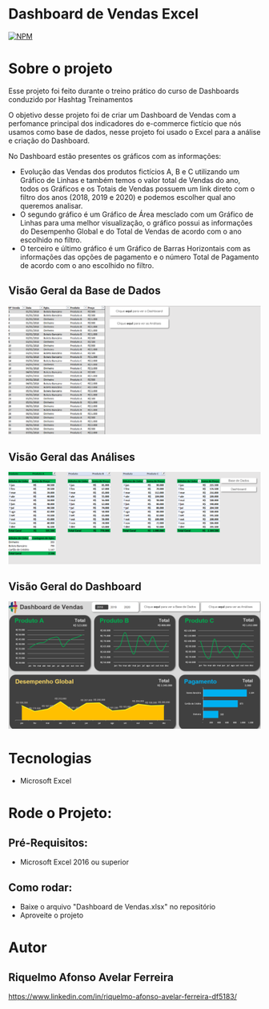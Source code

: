 # Dashboard de Vendas Excel
[![NPM](https://img.shields.io/npm/l/react)](https://github.com/RiquelmoFerreira/Dashboard_de_Vendas_Excel/blob/main/LICENSE)

# Sobre o projeto

Esse projeto foi feito durante o treino prático do curso de Dashboards conduzido por Hashtag Treinamentos

O objetivo desse projeto foi de criar um Dashboard de Vendas com a perfomance principal dos indicadores do e-commerce fictício que nós usamos como base de dados, nesse projeto foi usado o Excel para a análise e criação do Dashboard.

No Dashboard estão presentes os gráficos com as informações:
- Evolução das Vendas dos produtos fictícios A, B e C utilizando um Gráfico de Linhas e também temos o valor total de Vendas do ano, todos os Gráficos e os Totais de Vendas possuem um link direto com o filtro dos anos (2018, 2019 e 2020) e podemos escolher qual ano queremos analisar.
- O segundo gráfico é um Gráfico de Área mesclado com um Gráfico de Linhas para uma melhor visualização, o gráfico possui as informações do Desempenho Global e do Total de Vendas de acordo com o ano escolhido no filtro.
- O terceiro e último gráfico é um Gráfico de Barras Horizontais com as informações das opções de pagamento e o número Total de Pagamento de acordo com o ano escolhido no filtro.

## Visão Geral da Base de Dados
![BasedeDadosGeral](https://github.com/RiquelmoFerreira/Dashboard_de_Vendas_Excel/blob/main/3.png)

## Visão Geral das Análises
![Análises](https://github.com/RiquelmoFerreira/Dashboard_de_Vendas_Excel/blob/main/2.png)

## Visão Geral do Dashboard
![DashboardGeral](https://github.com/RiquelmoFerreira/Dashboard_de_Vendas_Excel/blob/main/1.png)

# Tecnologias
- Microsoft Excel

# Rode o Projeto:
## Pré-Requisitos:
- Microsoft Excel 2016 ou superior

## Como rodar:
- Baixe o arquivo "Dashboard de Vendas.xlsx" no repositório
- Aproveite o projeto

# Autor
## Riquelmo Afonso Avelar Ferreira

https://www.linkedin.com/in/riquelmo-afonso-avelar-ferreira-df5183/


 

